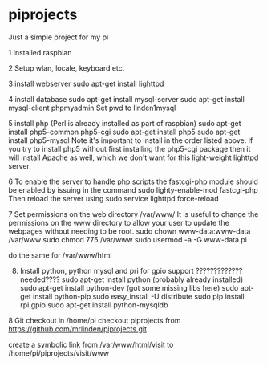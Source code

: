 # piprojects

Just a simple project for my pi

1 Installed raspbian

2 Setup wlan, locale, keyboard etc.

3 install webserver
  sudo apt-get install lighttpd
  
4 install database
  sudo apt-get install mysql-server
  sudo apt-get install mysql-client phpmyadmin
  Set pwd to linden1mysql
  
5 install php (Perl is already installed as part of raspbian)
  sudo apt-get install php5-common php5-cgi
  sudo apt-get install php5
  sudo apt-get install php5-mysql
    Note it's important to install in the order listed above. 
    If you try to install php5 without first installing the 
    php5-cgi package then it will install Apache as well, 
    which we don't want for this light-weight lighttpd server.

6 To enable the server to handle php scripts the fastcgi-php module should be enabled by issuing in the command
  sudo lighty-enable-mod fastcgi-php
  Then reload the server using
  sudo service lighttpd force-reload
 
7 Set permissions on the web directory /var/www/
  It is useful to change the permissions on the www directory to allow your user to update the webpages without needing to be root.
  sudo chown www-data:www-data /var/www
  sudo chmod 775 /var/www
  sudo usermod -a -G www-data pi

  do the same for /var/www/html

8. Install python, python mysql and pri for gpio support     ????????????? needed????
  sudo apt-get install python  (probably already installed)
  sudo apt-get install python-dev   (got some missing libs here) 
  sudo apt-get install python-pip
  sudo easy_install -U distribute
  sudo pip install rpi.gpio
  sudo apt-get install python-mysqldb

8 Git checkout 
  in /home/pi
  checkout piprojects from https://github.com/mrlinden/piprojects.git
  
  create a symbolic link from /var/www/html/visit to /home/pi/piprojects/visit/www
  
  

  


